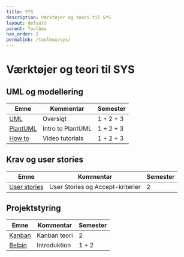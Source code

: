 ```yaml
---
title: SYS
description: Værktøjer og teori til SYS
layout: default
parent: Toolbox
nav_order: 2
permalink: /toolbox/sys/
---
```


# Værktøjer og teori til SYS

## UML og modellering

| Emne | Kommentar | Semester |
|------|-----------|----------|
|[UML](./uml/)|Oversigt|1 + 2 + 3|
|[PlantUML](./uml/plantuml.md)|Intro to PlantUML|1 + 2 + 3|
|[How to](./uml/tutorials.md)|Video tutorials|1 + 2 + 3|

## Krav og user stories

| Emne | Kommentar | Semester |
|------|-----------|----------|
|[User stories](./requirements/userstories.md)|User Stories og Accept-kriterier|2|

## Projektstyring

| Emne | Kommentar | Semester |
|------|-----------|----------|
|[Kanban](./projectmanagement/kanban.md)|Kanban teori|2|
|[Belbin](./projectmanagement/belbin.md)|Introduktion|1 + 2|
